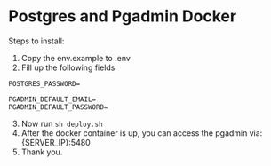 # Postgres and Pgadmin Docker

Steps to install:
1. Copy the env.example to .env
2. Fill up the following fields
```
POSTGRES_PASSWORD=

PGADMIN_DEFAULT_EMAIL=
PGADMIN_DEFAULT_PASSWORD=
```
3. Now run `sh deploy.sh`
4. After the docker container is up, you can access the pgadmin via: {SERVER_IP}:5480
5. Thank you.
